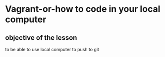 # Vagrant-or-how to code in your local computer
## objective of the lesson
to be able to use local computer to push to git


